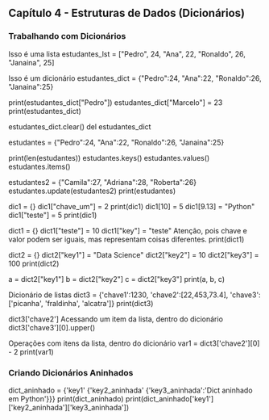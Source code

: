 ## Capítulo 4 - Estruturas de Dados (Dicionários)
### Trabalhando com Dicionários

Isso é uma lista
estudantes_lst = ["Pedro", 24, "Ana", 22, "Ronaldo", 26, "Janaina", 25] 

Isso é um dicionário
estudantes_dict = {"Pedro":24, "Ana":22, "Ronaldo":26, "Janaina":25}

print(estudantes_dict["Pedro"])
estudantes_dict["Marcelo"] = 23
print(estudantes_dict)

estudantes_dict.clear()
del estudantes_dict

estudantes = {"Pedro":24, "Ana":22, "Ronaldo":26, "Janaina":25}

print(len(estudantes))
estudantes.keys()
estudantes.values()
estudantes.items()

estudantes2 = {"Camila":27, "Adriana":28, "Roberta":26}
estudantes.update(estudantes2)
print(estudantes)

dic1 = {}
dic1["chave_um"] = 2
print(dic1)
dic1[10] = 5
dic1[9.13] = "Python"
dic1["teste"] = 5
print(dic1)


dict1 = {}
dict1["teste"] = 10
dict1["key"] = "teste"
Atenção, pois chave e valor podem ser iguais, mas representam coisas diferentes.
print(dict1)

dict2 = {}
dict2["key1"] = "Data Science"
dict2["key2"] = 10
dict2["key3"] = 100
print(dict2)

a = dict2["key1"]
b = dict2["key2"]
c = dict2["key3"]
print(a, b, c)

Dicionário de listas
dict3 = {'chave1':1230, 'chave2':[22,453,73.4], 'chave3':['picanha', 'fraldinha', 'alcatra']}
print(dict3)

dict3['chave2']
Acessando um item da lista, dentro do dicionário
dict3['chave3'][0].upper()

Operações com itens da lista, dentro do dicionário
var1 = dict3['chave2'][0] - 2
print(var1)

### Criando Dicionários Aninhados
dict_aninhado = {'key1' {'key2_aninhada' {'key3_aninhada':'Dict aninhado em Python'}}}
print(dict_aninhado)
print(dict_aninhado['key1']['key2_aninhada']['key3_aninhada'])